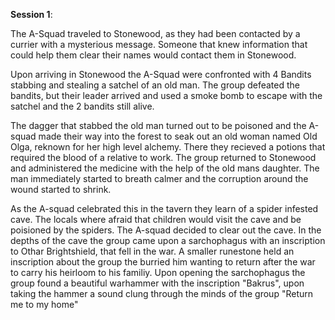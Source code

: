 __**Session 1**__:

 The A-Squad traveled to Stonewood, as they had been contacted by a currier with a mysterious message. Someone that knew information that could help them clear their names would contact them in Stonewood.

Upon arriving in Stonewood the A-Squad were confronted with 4 Bandits stabbing and stealing a satchel of an old man. The group defeated the bandits, but their leader arrived and used a smoke bomb to escape with the satchel and the 2 bandits still alive.

The dagger that stabbed the old man turned out to be poisoned and the A-squad made their way into the forest to seak out an old woman named Old Olga, reknown for her high level alchemy. There they recieved a potions that required the blood of a relative to work. The group returned to Stonewood and administered the medicine with the help of the old mans daughter. The man immediately started to breath calmer and the corruption around the wound started to shrink.

As the A-squad celebrated this in the tavern they learn of a spider infested cave. The locals where afraid that children would visit the cave and be poisioned by the spiders. The A-squad decided to clear out the cave. In the depths of the cave the group came upon a sarchophagus with an inscription to Othar Brightshield, that fell in the war. A smaller runestone held an inscription about the group the burried him wanting to return after the war to carry his heirloom to his familiy. Upon opening the sarchophagus the group found a beautiful warhammer with the inscription "Bakrus", upon taking the hammer a sound clung through the minds of the group "Return me to my home"
